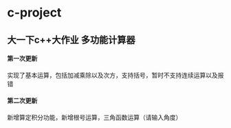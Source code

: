 # c-project
## 大一下c++大作业 多功能计算器
#### 第一次更新
实现了基本运算，包括加减乘除以及次方，支持括号，暂时不支持连续运算以及报错

#### 第二次更新
新增算定积分功能，新增根号运算，三角函数运算（请输入角度）
